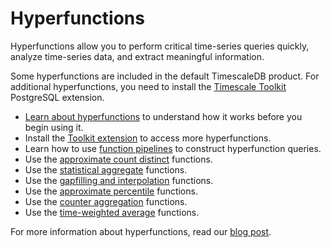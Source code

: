 # Hyperfunctions
Hyperfunctions allow you to perform critical time-series queries quickly,
analyze time-series data, and extract meaningful information.

Some hyperfunctions are included in the default TimescaleDB product. For
additional hyperfunctions, you need to install the
[Timescale Toolkit][install-toolkit] PostgreSQL extension.

*   [Learn about hyperfunctions][about-hyperfunctions] to understand how it works
    before you begin using it.
*   Install the [Toolkit extension][install-toolkit] to access more
    hyperfunctions.
*   Learn how to use [function pipelines][about-pipelines] to construct
    hyperfunction queries.
*   Use the [approximate count distinct][hyperfunctions-approx-count-distinct]
    functions.
*   Use the [statistical aggregate][hyperfunctions-stats-agg]
    functions.
*   Use the [gapfilling and interpolation][hyperfunctions-gapfilling]
    functions.
*   Use the [approximate percentile][hyperfunctions-approximate-percentile]
    functions.
*   Use the [counter aggregation][hyperfunctions-counteragg] functions.
*   Use the [time-weighted average][hyperfunctions-time-weighted-averages]
    functions.

For more information about hyperfunctions, read our [blog post][hyperfunctions-blog].


[about-hyperfunctions]: /how-to-guides/hyperfunctions/about-hyperfunctions
[install-toolkit]: /how-to-guides/hyperfunctions/install-toolkit
[about-pipelines]: /how-to-guides/hyperfunctions/function-pipelines
[hyperfunctions-approx-count-distinct]: /how-to-guides/hyperfunctions/approx-count-distincts
[hyperfunctions-stats-agg]: /how-to-guides/hyperfunctions/stats-aggs/
[hyperfunctions-gapfilling]: /how-to-guides/hyperfunctions/gapfilling-interpolation
[hyperfunctions-approximate-percentile]: /how-to-guides/hyperfunctions/percentile-approx/approximate_percentile/
[hyperfunctions-time-weighted-averages]: /how-to-guides/hyperfunctions/time-weighted-averages
[hyperfunctions-counteragg]: /how-to-guides/hyperfunctions/counter-aggregation/counter_agg/
[hyperfunctions-blog]: https://blog.timescale.com/blog/time-series-analytics-for-postgresql-introducing-the-timescale-analytics-project/
